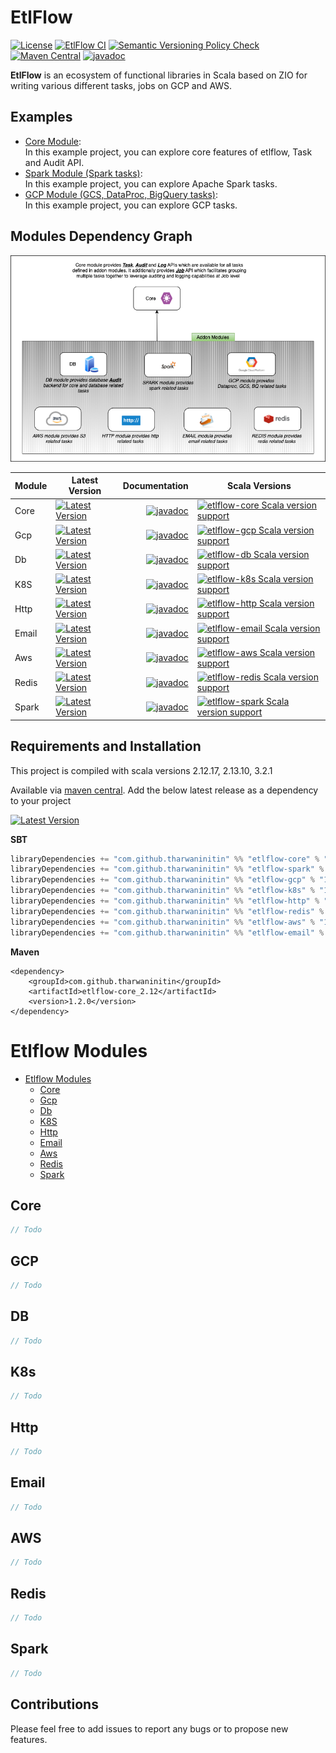# EtlFlow

[![License](http://img.shields.io/:license-Apache%202-blue.svg)](http://www.apache.org/licenses/LICENSE-2.0.txt)
[![EtlFlow CI](https://github.com/tharwaninitin/etlflow/actions/workflows/ci.yml/badge.svg)](https://github.com/tharwaninitin/etlflow/actions/workflows/ci.yml)
[![Semantic Versioning Policy Check](https://github.com/tharwaninitin/etlflow/actions/workflows/semver.yml/badge.svg)](https://github.com/tharwaninitin/etlflow/actions/workflows/semver.yml)
[![Maven Central](https://maven-badges.herokuapp.com/maven-central/com.github.tharwaninitin/etlflow-core_2.12/badge.svg)](https://mvnrepository.com/artifact/com.github.tharwaninitin/etlflow-core)
[![javadoc](https://javadoc.io/badge2/com.github.tharwaninitin/etlflow-core_2.12/javadoc.svg)](https://javadoc.io/doc/com.github.tharwaninitin/etlflow-core_2.12)

**EtlFlow** is an ecosystem of functional libraries in Scala based on ZIO for writing various different tasks, jobs on GCP and AWS.

[//]: # (## Documentation)

[//]: # ()
[//]: # (__Library Documentation__  https://tharwaninitin.github.io/etlflow/site/docs)

[//]: <> (__Scala Test Coverage Report__  https://tharwaninitin.github.io/etlflow/testcovrep/)

## Examples
* [Core Module](examples/examplecore):         
  In this example project, you can explore core features of etlflow, Task and Audit API.
* [Spark Module (Spark tasks)](examples/examplespark):         
  In this example project, you can explore Apache Spark tasks.
* [GCP Module (GCS, DataProc, BigQuery tasks)](examples/examplegcp):         
  In this example project, you can explore GCP tasks.

## Modules Dependency Graph

![ModuleDepGraph](moduleDep.png)

| Module | Latest Version                                                                                                                                                                                         |                                                                                                                                                       Documentation | Scala Versions                                                                                                                                                                                           | 
|--------|--------------------------------------------------------------------------------------------------------------------------------------------------------------------------------------------------------|--------------------------------------------------------------------------------------------------------------------------------------------------------------------:|----------------------------------------------------------------------------------------------------------------------------------------------------------------------------------------------------------|
| Core   | [![Latest Version](https://maven-badges.herokuapp.com/maven-central/com.github.tharwaninitin/etlflow-core_2.12/badge.svg)](https://mvnrepository.com/artifact/com.github.tharwaninitin/etlflow-core)   |   [![javadoc](https://javadoc.io/badge2/com.github.tharwaninitin/etlflow-core_2.12/javadoc.svg)](https://javadoc.io/doc/com.github.tharwaninitin/etlflow-core_2.12) | [![etlflow-core Scala version support](https://index.scala-lang.org/tharwaninitin/etlflow/etlflow-core/latest-by-scala-version.svg)](https://index.scala-lang.org/tharwaninitin/etlflow/etlflow-core)    |
| Gcp    | [![Latest Version](https://maven-badges.herokuapp.com/maven-central/com.github.tharwaninitin/etlflow-gcp_2.12/badge.svg)](https://mvnrepository.com/artifact/com.github.tharwaninitin/etlflow-gcp)     |     [![javadoc](https://javadoc.io/badge2/com.github.tharwaninitin/etlflow-gcp_2.12/javadoc.svg)](https://javadoc.io/doc/com.github.tharwaninitin/etlflow-gcp_2.12) | [![etlflow-gcp Scala version support](https://index.scala-lang.org/tharwaninitin/etlflow/etlflow-gcp/latest-by-scala-version.svg)](https://index.scala-lang.org/tharwaninitin/etlflow/etlflow-gcp)       |
| Db     | [![Latest Version](https://maven-badges.herokuapp.com/maven-central/com.github.tharwaninitin/etlflow-db_2.12/badge.svg)](https://mvnrepository.com/artifact/com.github.tharwaninitin/etlflow-db)       |       [![javadoc](https://javadoc.io/badge2/com.github.tharwaninitin/etlflow-db_2.12/javadoc.svg)](https://javadoc.io/doc/com.github.tharwaninitin/etlflow-db_2.12) | [![etlflow-db Scala version support](https://index.scala-lang.org/tharwaninitin/etlflow/etlflow-db/latest-by-scala-version.svg)](https://index.scala-lang.org/tharwaninitin/etlflow/etlflow-db)          |
| K8S    | [![Latest Version](https://maven-badges.herokuapp.com/maven-central/com.github.tharwaninitin/etlflow-k8s_2.12/badge.svg)](https://mvnrepository.com/artifact/com.github.tharwaninitin/etlflow-k8s)     |     [![javadoc](https://javadoc.io/badge2/com.github.tharwaninitin/etlflow-k8s_2.12/javadoc.svg)](https://javadoc.io/doc/com.github.tharwaninitin/etlflow-k8s_2.12) | [![etlflow-k8s Scala version support](https://index.scala-lang.org/tharwaninitin/etlflow/etlflow-k8s/latest-by-scala-version.svg)](https://index.scala-lang.org/tharwaninitin/etlflow/etlflow-k8s)       |
| Http   | [![Latest Version](https://maven-badges.herokuapp.com/maven-central/com.github.tharwaninitin/etlflow-http_2.12/badge.svg)](https://mvnrepository.com/artifact/com.github.tharwaninitin/etlflow-http)   |   [![javadoc](https://javadoc.io/badge2/com.github.tharwaninitin/etlflow-http_2.12/javadoc.svg)](https://javadoc.io/doc/com.github.tharwaninitin/etlflow-http_2.12) | [![etlflow-http Scala version support](https://index.scala-lang.org/tharwaninitin/etlflow/etlflow-http/latest-by-scala-version.svg)](https://index.scala-lang.org/tharwaninitin/etlflow/etlflow-http)    |
| Email  | [![Latest Version](https://maven-badges.herokuapp.com/maven-central/com.github.tharwaninitin/etlflow-email_2.12/badge.svg)](https://mvnrepository.com/artifact/com.github.tharwaninitin/etlflow-email) | [![javadoc](https://javadoc.io/badge2/com.github.tharwaninitin/etlflow-email_2.12/javadoc.svg)](https://javadoc.io/doc/com.github.tharwaninitin/etlflow-email_2.12) | [![etlflow-email Scala version support](https://index.scala-lang.org/tharwaninitin/etlflow/etlflow-email/latest-by-scala-version.svg)](https://index.scala-lang.org/tharwaninitin/etlflow/etlflow-email) |
| Aws    | [![Latest Version](https://maven-badges.herokuapp.com/maven-central/com.github.tharwaninitin/etlflow-aws_2.12/badge.svg)](https://mvnrepository.com/artifact/com.github.tharwaninitin/etlflow-aws)     |     [![javadoc](https://javadoc.io/badge2/com.github.tharwaninitin/etlflow-aws_2.12/javadoc.svg)](https://javadoc.io/doc/com.github.tharwaninitin/etlflow-aws_2.12) | [![etlflow-aws Scala version support](https://index.scala-lang.org/tharwaninitin/etlflow/etlflow-aws/latest-by-scala-version.svg)](https://index.scala-lang.org/tharwaninitin/etlflow/etlflow-aws)       |
| Redis  | [![Latest Version](https://maven-badges.herokuapp.com/maven-central/com.github.tharwaninitin/etlflow-redis_2.12/badge.svg)](https://mvnrepository.com/artifact/com.github.tharwaninitin/etlflow-redis) | [![javadoc](https://javadoc.io/badge2/com.github.tharwaninitin/etlflow-redis_2.12/javadoc.svg)](https://javadoc.io/doc/com.github.tharwaninitin/etlflow-redis_2.12) | [![etlflow-redis Scala version support](https://index.scala-lang.org/tharwaninitin/etlflow/etlflow-redis/latest-by-scala-version.svg)](https://index.scala-lang.org/tharwaninitin/etlflow/etlflow-redis) |
| Spark  | [![Latest Version](https://maven-badges.herokuapp.com/maven-central/com.github.tharwaninitin/etlflow-spark_2.12/badge.svg)](https://mvnrepository.com/artifact/com.github.tharwaninitin/etlflow-spark) | [![javadoc](https://javadoc.io/badge2/com.github.tharwaninitin/etlflow-spark_2.12/javadoc.svg)](https://javadoc.io/doc/com.github.tharwaninitin/etlflow-spark_2.12) | [![etlflow-spark Scala version support](https://index.scala-lang.org/tharwaninitin/etlflow/etlflow-spark/latest-by-scala-version.svg)](https://index.scala-lang.org/tharwaninitin/etlflow/etlflow-spark) |

## Requirements and Installation
This project is compiled with scala versions 2.12.17, 2.13.10, 3.2.1

Available via [maven central](https://mvnrepository.com/artifact/com.github.tharwaninitin/etlflow-core).
Add the below latest release as a dependency to your project

[![Latest Version](https://maven-badges.herokuapp.com/maven-central/com.github.tharwaninitin/etlflow-core_2.12/badge.svg)](https://mvnrepository.com/artifact/com.github.tharwaninitin/etlflow-core)

__SBT__
```scala
libraryDependencies += "com.github.tharwaninitin" %% "etlflow-core" % "1.2.0"
libraryDependencies += "com.github.tharwaninitin" %% "etlflow-spark" % "1.2.0"
libraryDependencies += "com.github.tharwaninitin" %% "etlflow-gcp" % "1.2.0"
libraryDependencies += "com.github.tharwaninitin" %% "etlflow-k8s" % "1.2.0"
libraryDependencies += "com.github.tharwaninitin" %% "etlflow-http" % "1.2.0"
libraryDependencies += "com.github.tharwaninitin" %% "etlflow-redis" % "1.2.0"
libraryDependencies += "com.github.tharwaninitin" %% "etlflow-aws" % "1.2.0"
libraryDependencies += "com.github.tharwaninitin" %% "etlflow-email" % "1.2.0"
```
__Maven__
```
<dependency>
    <groupId>com.github.tharwaninitin</groupId>
    <artifactId>etlflow-core_2.12</artifactId>
    <version>1.2.0</version>
</dependency>
```

# Etlflow Modules
<!-- TOC -->
- [Etlflow Modules](#etlflow-modules)
  - [Core](#core)
  - [Gcp](#gcp)
  - [Db](#db)
  - [K8S](#k8s)
  - [Http](#http)
  - [Email](#email)
  - [Aws](#aws)
  - [Redis](#redis)
  - [Spark](#spark)
<!-- /TOC -->

## Core
```scala
// Todo
```
## GCP
```scala
// Todo
```
## DB
```scala
// Todo
```
## K8s
```scala
// Todo
```
## Http
```scala
// Todo
```
## Email
```scala
// Todo
```
## AWS
```scala
// Todo
```
## Redis
```scala
// Todo
```
## Spark
```scala
// Todo
```

## Contributions
Please feel free to add issues to report any bugs or to propose new features.